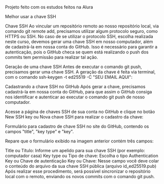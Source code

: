 Projeto feito com os estudos feitos na Alura

Melhor usar a chave SSH

Chave SSH
Ao vincular um repositório remoto ao nosso repositório local, via comando git remote add, precisamos utilizar algum protocolo seguro, como HTTPS ou SSH. No caso de se utilizar o protocolo SSH, escolha realizada neste curso, devemos gerar uma chave SSH em nosso computador, além de cadastrá-la em nossa conta do GitHub. Isso é necessário para garantir a autenticação, pois o GitHub checa se quem está realizando o push dos commits tem permissão para realizar tal ação.

Geração de uma chave SSH
Antes de executar o comando git push, precisamos gerar uma chave SSH. A geração da chave é feita via terminal, com o comando ssh-keygen -t ed25519 -C "SEU EMAIL AQUI":

Cadastrando a chave SSH no GitHub
Após gerar a chave, precisamos cadastrá-la em nossa conta do GitHub, para que assim o GitHub consiga nos identificar e autenticar ao executar o comando git push de nosso computador.

Acesse a página de chaves SSH de sua conta no GitHub e clique no botão New SSH key ou Nova chave SSH para realizar o cadastro da chave:

Formulário para cadastro de chave SSH no site do GitHub, contendo os campos "title", "key type" e "key".

Repare que o formulário exibido na imagem anterior contém três campos:

Title ou Título: Informe um apelido para sua chave SSH (por exemplo: computador casa)
Key type ou Tipo de chave: Escolha o tipo Authentication Key ou Chave de autenticação
Key ou Chave: Nesse campo você deve colar o conteúdo do arquivo da sua chave SSH pública (arquivo id_ed25519.pub)
Após realizar esse procedimento, será possível sincronizar o repositório local com o remoto, enviando os novos commits com o comando git push.